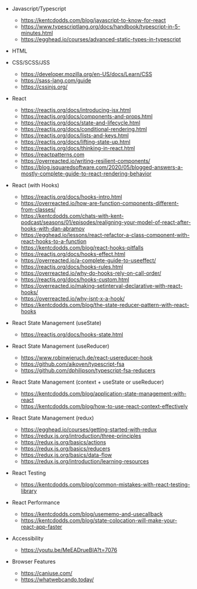 - Javascript/Typescript

  - https://kentcdodds.com/blog/javascript-to-know-for-react
  - https://www.typescriptlang.org/docs/handbook/typescript-in-5-minutes.html
  - https://egghead.io/courses/advanced-static-types-in-typescript

- HTML

- CSS/SCSS/JSS

  - https://developer.mozilla.org/en-US/docs/Learn/CSS
  - https://sass-lang.com/guide
  - https://cssinjs.org/

- React

  - https://reactjs.org/docs/introducing-jsx.html
  - https://reactjs.org/docs/components-and-props.html
  - https://reactjs.org/docs/state-and-lifecycle.html
  - https://reactjs.org/docs/conditional-rendering.html
  - https://reactjs.org/docs/lists-and-keys.html
  - https://reactjs.org/docs/lifting-state-up.html
  - https://reactjs.org/docs/thinking-in-react.html
  - https://reactpatterns.com
  - https://overreacted.io/writing-resilient-components/
  - https://blog.isquaredsoftware.com/2020/05/blogged-answers-a-mostly-complete-guide-to-react-rendering-behavior

- React (with Hooks)

  - https://reactjs.org/docs/hooks-intro.html
  - https://overreacted.io/how-are-function-components-different-from-classes/
  - https://kentcdodds.com/chats-with-kent-podcast/seasons/01/episodes/realigning-your-model-of-react-after-hooks-with-dan-abramov
  - https://egghead.io/lessons/react-refactor-a-class-component-with-react-hooks-to-a-function
  - https://kentcdodds.com/blog/react-hooks-pitfalls
  - https://reactjs.org/docs/hooks-effect.html
  - https://overreacted.io/a-complete-guide-to-useeffect/
  - https://reactjs.org/docs/hooks-rules.html
  - https://overreacted.io/why-do-hooks-rely-on-call-order/
  - https://reactjs.org/docs/hooks-custom.html
  - https://overreacted.io/making-setinterval-declarative-with-react-hooks/
  - https://overreacted.io/why-isnt-x-a-hook/
  - https://kentcdodds.com/blog/the-state-reducer-pattern-with-react-hooks

- React State Management (useState)

  - https://reactjs.org/docs/hooks-state.html

- React State Management (useReducer)

  - https://www.robinwieruch.de/react-usereducer-hook
  - https://github.com/aikoven/typescript-fsa
  - https://github.com/dphilipson/typescript-fsa-reducers

- React State Management (context + useState or useReducer)

  - https://kentcdodds.com/blog/application-state-management-with-react
  - https://kentcdodds.com/blog/how-to-use-react-context-effectively

- React State Management (redux)

  - https://egghead.io/courses/getting-started-with-redux
  - https://redux.js.org/introduction/three-principles
  - https://redux.js.org/basics/actions
  - https://redux.js.org/basics/reducers
  - https://redux.js.org/basics/data-flow
  - https://redux.js.org/introduction/learning-resources

- React Testing

  - https://kentcdodds.com/blog/common-mistakes-with-react-testing-library

- React Performance

  - https://kentcdodds.com/blog/usememo-and-usecallback
  - https://kentcdodds.com/blog/state-colocation-will-make-your-react-app-faster

- Accessibility

  - https://youtu.be/MeEADrueBIA?t=7076

- Browser Features
  - https://caniuse.com/
  - https://whatwebcando.today/
